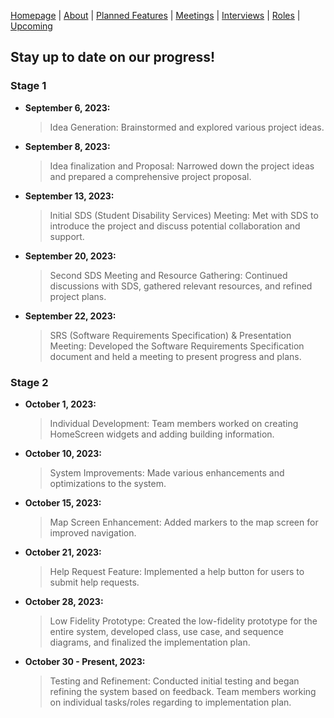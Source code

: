 [Homepage](index.md) | [About](about.md) | [Planned Features](features.md) | [Meetings](timeline.md) | [Interviews](interviews.md) | [Roles](team.md) | [Upcoming](upcoming.md)

## Stay up to date on our progress!

### Stage 1
- **September 6, 2023:**
  > Idea Generation: Brainstormed and explored various project ideas.

- **September 8, 2023:**
  > Idea finalization and Proposal: Narrowed down the project ideas and prepared a comprehensive project proposal.

- **September 13, 2023:**
  > Initial SDS (Student Disability Services) Meeting: Met with SDS to introduce the project and discuss potential collaboration and support.

- **September 20, 2023:**
  > Second SDS Meeting and Resource Gathering: Continued discussions with SDS, gathered relevant resources, and refined project plans.

- **September 22, 2023:**
  > SRS (Software Requirements Specification) & Presentation Meeting: Developed the Software Requirements Specification document and held a meeting to present progress and plans.

### Stage 2
- **October 1, 2023:**
  > Individual Development: Team members worked on creating HomeScreen widgets and adding building information.

- **October 10, 2023:**
  > System Improvements: Made various enhancements and optimizations to the system.
  
- **October 15, 2023:**
  > Map Screen Enhancement: Added markers to the map screen for improved navigation.

- **October 21, 2023:**
  > Help Request Feature: Implemented a help button for users to submit help requests.
  
- **October 28, 2023:**
  > Low Fidelity Prototype: Created the low-fidelity prototype for the entire system, developed class, use case, and sequence diagrams, and finalized the implementation plan.

- **October 30 - Present, 2023:**
  > Testing and Refinement: Conducted initial testing and began refining the system based on feedback. Team members working on individual tasks/roles regarding to implementation plan.
